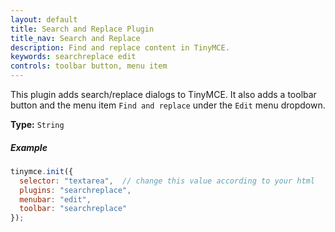 ```yaml
---
layout: default
title: Search and Replace Plugin
title_nav: Search and Replace
description: Find and replace content in TinyMCE.
keywords: searchreplace edit
controls: toolbar button, menu item
---
```


This plugin adds search/replace dialogs to TinyMCE. It also adds a toolbar button and the menu item `Find and replace` under the `Edit` menu dropdown.

**Type:** `String`

##### Example

```js
tinymce.init({
  selector: "textarea",  // change this value according to your html
  plugins: "searchreplace",
  menubar: "edit",
  toolbar: "searchreplace"
});
```
